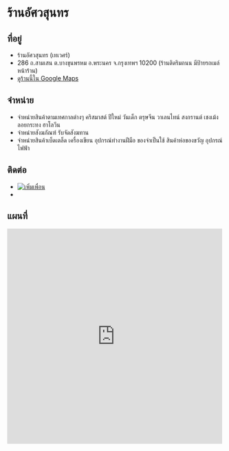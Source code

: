 # ร้านอัศวสุนทร
## ที่อยู่
- ร้านอัศวสุนทร (เทเวศร์)
- 286 ถ.สามเสน ต.บางขุนพรหม อ.พระนคร จ.กรุงเทพฯ 10200 (ร้านติดริมถนน มีป้ายรถเมล์หน้าร้าน)
- [ดูร้านนี้ใน Google Maps](https://www.google.com/maps/place/%E0%B8%AD%E0%B8%B1%E0%B8%A8%E0%B8%A7%E0%B8%AA%E0%B8%B8%E0%B8%99%E0%B8%97%E0%B8%A3+286+%E0%B8%96.+%E0%B8%AA%E0%B8%B2%E0%B8%A1%E0%B9%80%E0%B8%AA%E0%B8%99+%E0%B9%81%E0%B8%82%E0%B8%A7%E0%B8%87%E0%B8%9A%E0%B8%B2%E0%B8%87%E0%B8%82%E0%B8%B8%E0%B8%99%E0%B8%9E%E0%B8%A3%E0%B8%AB%E0%B8%A1+%E0%B9%80%E0%B8%82%E0%B8%95%E0%B8%9E%E0%B8%A3%E0%B8%B0%E0%B8%99%E0%B8%84%E0%B8%A3+%E0%B8%81%E0%B8%A3%E0%B8%B8%E0%B8%87%E0%B9%80%E0%B8%97%E0%B8%9E%E0%B8%A1%E0%B8%AB%E0%B8%B2%E0%B8%99%E0%B8%84%E0%B8%A3+10200/@13.7687494,100.5031263,17z/data=!4m6!3m5!1s0x30e2996894eb9e09:0xdcfb87bb1095c9b6!8m2!3d13.7687494!4d100.5031263!16s%2Fg%2F1hm5q1jjq?gl=th)
## จำหน่าย
- จำหน่ายสินค้าตามเทศกาลต่างๆ คริสมาสต์ ปีใหม่  วันเด็ก ตรุษจีน วาเลนไทน์ สงกรานต์ เชงเม้ง  ลอยกระทง ฮาโลวีน
- จำหน่ายสังฆภัณฑ์ รับจัดสังฆทาน
- จำหน่ายสินค้าเบ็ดเตล็ด เครื่องเขียน อุปกรณ์ทำงานฝีมือ ของจำเป็นใช้ สินค้าห่อของขวัญ อุปกรณ์ไฟฟ้า
## ติดต่อ
- [![เพิ่มเพื่อน](https://scdn.line-apps.com/n/line_add_friends/btn/th.png)](https://lin.ee/k85oyeX)
- 
## แผนที่
<div style="max-width:100%;overflow:hidden;color:red;width:500px;height:500px;"><div id="g-mapdisplay" style="height:100%; width:100%;max-width:100%;"><iframe style="height:100%;width:100%;border:0;" frameborder="0" src="https://www.google.com/maps/embed/v1/place?q=อัศวสุนทร+ถนน+สามเสน+แขวงบางขุนพรหม+เขตพระนคร+กรุงเทพมหานคร+ประเทศไทย&key=AIzaSyBFw0Qbyq9zTFTd-tUY6dZWTgaQzuU17R8"></iframe></div><a class="embedded-map-code" href="https://www.bootstrapskins.com/themes" id="authmaps-data">premium bootstrap themes</a><style>#g-mapdisplay .text-marker{}.map-generator{max-width: 100%; max-height: 100%; background: none;</style></div>
